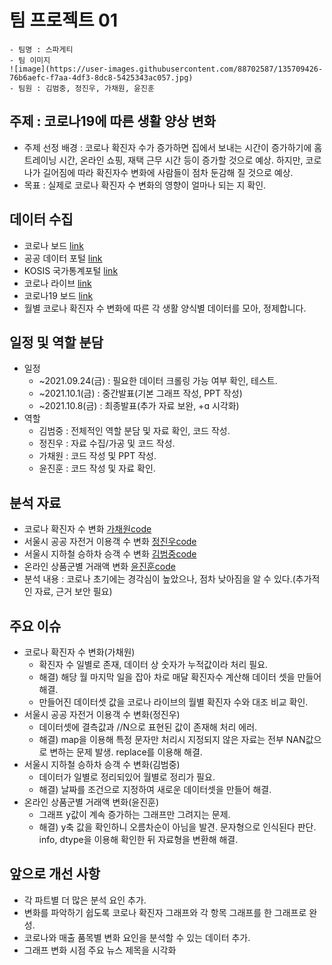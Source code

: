 # 팀 프로젝트 01
	- 팀명 : 스파게티
	- 팀 이미지
	![image](https://user-images.githubusercontent.com/88702587/135709426-76b6aefc-f7aa-4df3-8dc8-5425343ac057.jpg)
	- 팀원 : 김범중, 정진우, 가채원, 윤진훈

## 주제 : 코로나19에 따른 생활 양상 변화
  + 주제 선정 배경 : 코로나 확진자 수가 증가하면 집에서 보내는 시간이 증가하기에 홈트레이닝 시간, 온라인 쇼핑, 재택 근무 시간 등이 증가할 것으로 예상.
		                하지만, 코로나가 길어짐에 따라 확진자수 변화에 사람들이 점차 둔감해 질 것으로 예상.
  + 목표 : 실제로 코로나 확진자 수 변화의 영향이 얼마나 되는 지 확인.

## 데이터 수집
  + 코로나 보드 [link](https://coronaboard.kr/)
  + 공공 데이터 포털 [link](https://www.data.go.kr/)
  + KOSIS 국가통계포털 [link](https://kosis.kr/index/index.do)
  + 코로나 라이브 [link](https://corona-live.com/)
  + 코로나19 보드 [link](http://www.covid19board.kr)
  + 월별 코로나 확진자 수 변화에 따른 각 생활 양식별 데이터를 모아, 정제합니다.

## 일정 및 역할 분담
  + 일정
    - ~2021.09.24(금) : 필요한 데이터 크롤링 가능 여부 확인, 테스트.
    - ~2021.10.1(금) : 중간발표(기본 그래프 작성, PPT 작성)
    - ~2021.10.8(금) : 최종발표(추가 자료 보완, +ɑ 시각화)
  + 역할
    - 김범중 : 전체적인 역할 분담 및 자료 확인, 코드 작성.
    - 정진우 : 자료 수집/가공 및 코드 작성.
    - 가채원 : 코드 작성 및 PPT 작성.
    - 윤진훈 : 코드 작성 및 자료 확인.

## 분석 자료
  + 코로나 확진자 수 변화 [가채원code](https://kbjung.github.io/LikeLion_13th_DataCourse/TP01/팀원_코드_자료/가채원/코로나_확진자_수(가채원).html)
  + 서울시 공공 자전거 이용객 수 변화 [정진우code](https://kbjung.github.io/LikeLion_13th_DataCourse/TP01/팀원_코드_자료/정진우/Team_PRJ_bike20.html)
  + 서울시 지하철 승하차 승객 수 변화 [김범중code](https://kbjung.github.io/LikeLion_13th_DataCourse/TP01/팀원_코드_자료/김범중/지하철월별_승하차인원_그래프(김범중).html)
  + 온라인 상품군별 거래액 변화 [윤진훈code](https://kbjung.github.io/LikeLion_13th_DataCourse/TP01/팀원_코드_자료/윤진훈/온라인쇼핑거래액(윤진훈).html)
  + 분석 내용 : 코로나 초기에는 경각심이 높았으나, 점차 낮아짐을 알 수 있다.(추가적인 자료, 근거 보안 필요)

## 주요 이슈
  + 코로나 확진자 수 변화(가채원)
    - 확진자 수 일별로 존재, 데이터 상 숫자가 누적값이라 처리 필요.
    - 해결) 해당 월 마지막 일을 잡아 차로 매달 확진자수 계산해 데이터 셋을 만들어 해결.
    - 만들어진 데이터셋 값을 코로나 라이브의 월별 확진자 수와 대조 비교 확인.
  + 서울시 공공 자전거 이용객 수 변화(정진우)
    - 데이터셋에 결측값과 //N으로 표현된 값이 존재해 처리 에러.
    - 해결) map을 이용해 특정 문자만 처리시 지정되지 않은 자료는 전부 NAN값으로 변하는 문제 발생. replace를 이용해 해결.
  + 서울시 지하철 승하차 승객 수 변화(김범중)
    - 데이터가 일별로 정리되있어 월별로 정리가 필요.
    - 해결) 날짜를 조건으로 지정하여 새로운 데이터셋을 만들어 해결.
  + 온라인 상품군별 거래액 변화(윤진훈)
    - 그래프 y값이 계속 증가하는 그래프만 그려지는 문제.
    - 해결) y축 값을 확인하니 오름차순이 아님을 발견. 문자형으로 인식된다 판단. info, dtype을 이용해 확인한 뒤 자료형을 변환해 해결.

## 앞으로 개선 사항
  - 각 파트별 더 많은 분석 요인 추가.
  - 변화를 파악하기 쉽도록 코로나 확진자 그래프와 각 항목 그래프를 한 그래프로 완성.
  - 코로나와 매출 품목별 변화 요인을 분석할 수 있는 데이터 추가.
  - 그래프 변화 시점 주요 뉴스 제목을 시각화
